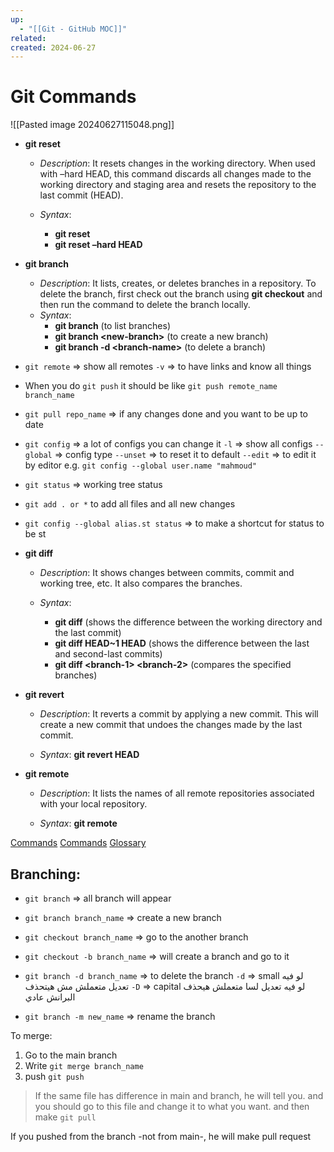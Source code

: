 ```yaml
---
up:
  - "[[Git - GitHub MOC]]"
related: 
created: 2024-06-27
---
```


# Git Commands
![[Pasted image 20240627115048.png]]
- **git reset**
    
    - _Description_: It resets changes in the working directory. When used with –hard HEAD, this command discards all changes made to the working directory and staging area and resets the repository to the last commit (HEAD).
    - _Syntax_:
        
        - **git reset**
        - **git reset –hard HEAD**

- **git branch**
    
    - _Description_: It lists, creates, or deletes branches in a repository. To delete the branch, first check out the branch using **git checkout** and then run the command to delete the branch locally.
    - _Syntax_:
        - **git branch** (to list branches)
        - **git branch \<new-branch>** (to create a new branch)
        - **git branch -d \<branch-name>** (to delete a branch)

- `git remote` ⇒ show all remotes
   `-v` ⇒ to have links and know all things

- When you do `git push` it should be like `git push remote_name branch_name`

- `git pull repo_name` ⇒ if any changes done and you want to be up to date

- `git config` ⇒ a lot of configs you can change it 
  `-l` ⇒ show all configs 
  `--global` ⇒ config type 
  `--unset` ⇒ to reset it to default 
  `--edit` ⇒ to edit it by editor 
  e.g. `git config --global user.name "mahmoud"`

- `git status` ⇒ working tree status

- `git add . or *` to add all files and all new changes

- `git config --global alias.st status` ⇒ to make a shortcut for status to be st

- **git diff**
    
    - _Description_: It shows changes between commits, commit and working tree, etc. It also compares the branches.
        
    - _Syntax_:
        
        - **git diff** (shows the difference between the working directory and the last commit)
        - **git diff HEAD~1 HEAD** (shows the difference between the last and second-last commits)
        - **git diff \<branch-1> \<branch-2>** (compares the specified branches)

- **git revert**
    
    - _Description_: It reverts a commit by applying a new commit. This will create a new commit that undoes the changes made by the last commit.
        
    - _Syntax_: **git revert HEAD**

- **git remote**
    
    - _Description_: It lists the names of all remote repositories associated with your local repository.
        
    - _Syntax_: **git remote**

[Commands](https://author-ide.skills.network/render?token=eyJhbGciOiJIUzI1NiIsInR5cCI6IkpXVCJ9.eyJtZF9pbnN0cnVjdGlvbnNfdXJsIjoiaHR0cHM6Ly9jZi1jb3Vyc2VzLWRhdGEuczMudXMuY2xvdWQtb2JqZWN0LXN0b3JhZ2UuYXBwZG9tYWluLmNsb3VkL0lCTVNraWxsc05ldHdvcmstQ0QwMTMxRU4tQ291cnNlcmEvbGFicy9SZWFkaW5nL0dpdF9Db21tYW5kcy5tZCIsInRvb2xfdHlwZSI6Imluc3RydWN0aW9uYWwtbGFiIiwiYWRtaW4iOmZhbHNlLCJpYXQiOjE3MTE1NjIxNDZ9.gHnezrNW_H4jkJoqovtjntjDStParkM4_VXmPAqx37E)
[Commands](https://author-ide.skills.network/render?token=eyJhbGciOiJIUzI1NiIsInR5cCI6IkpXVCJ9.eyJtZF9pbnN0cnVjdGlvbnNfdXJsIjoiaHR0cHM6Ly9jZi1jb3Vyc2VzLWRhdGEuczMudXMuY2xvdWQtb2JqZWN0LXN0b3JhZ2UuYXBwZG9tYWluLmNsb3VkL0lCTVNraWxsc05ldHdvcmstQ0QwMTMxRU4tQ291cnNlcmEvbGFicy9DaGVhdF9zaGVldC9NMi9Vc2luZ19HaXRfQ29tbWFuZHNfYW5kX01hbmFnaW5nX0dpdEh1Yl9Qcm9qZWMubWQiLCJ0b29sX3R5cGUiOiJpbnN0cnVjdGlvbmFsLWxhYiIsImFkbWluIjpmYWxzZSwiaWF0IjoxNzExNTYyMTUxfQ.-bNnJD0ERYBds3KP4FwIYMOMMGfkhRXd9W5NrU-GaDk)
[Glossary](https://author-ide.skills.network/render?token=eyJhbGciOiJIUzI1NiIsInR5cCI6IkpXVCJ9.eyJtZF9pbnN0cnVjdGlvbnNfdXJsIjoiaHR0cHM6Ly9jZi1jb3Vyc2VzLWRhdGEuczMudXMuY2xvdWQtb2JqZWN0LXN0b3JhZ2UuYXBwZG9tYWluLmNsb3VkL0lCTVNraWxsc05ldHdvcmstQ0QwMTMxRU4tQ291cnNlcmEvbGFicy9Nb2R1bGUyL0dsb3NzYXJ5L1VzaW5nR2l0Q29tbWFuZHNhbmRNYW5hZ2luZ0dpdEh1YlByb2plY3QubWQiLCJ0b29sX3R5cGUiOiJpbnN0cnVjdGlvbmFsLWxhYiIsImFkbWluIjpmYWxzZSwiaWF0IjoxNzExNTYyMTQ0fQ.1178BL0vbpj6gYtdEsGD-fy1XK1EuBULx16a0yIhWio)
## Branching:

- `git branch` ⇒ all branch will appear

- `git branch branch_name` ⇒ create a new branch

- `git checkout branch_name` ⇒ go to the another branch

- `git checkout -b branch_name` ⇒ will create a branch and go to it

- `git branch -d branch_name` ⇒ to delete the branch `-d` ⇒ small لو فيه تعديل متعملش مش هيتحذف `-D` ⇒ capital لو فيه تعديل لسا متعملش هيحذف البرانش عادي

- `git branch -m new_name` ⇒ rename the branch

To merge:

1. Go to the main branch
2. Write `git merge branch_name`
3. push `git push`

> If the same file has difference in main and branch, he will tell you. and you should go to this file and change it to what you want. and then make `git pull`

If you pushed from the branch -not from main-, he will make pull request